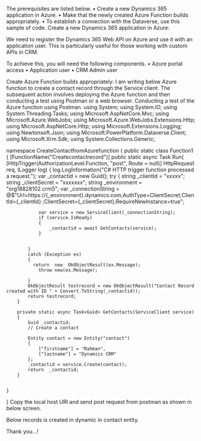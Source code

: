 The prerequisites are listed below.
•	Create a new Dynamics 365 application in Azure. 
•	Make that the newly created Azure Function builds appropriately. 
•	To establish a connection with the Dataverse, use this sample of code.
Create a new Dynamics 365 application in Azure:

We need to register the Dynamics 365 Web API on Azure and use it with an application user. This is particularly useful for those working with custom APIs in CRM.

To achieve this, you will need the following components.
•	Azure portal access
•	Application user
•	CRM Admin user

Create Azure Function builds appropriately:
I am writing below Azure function to create a contact record through the Service client.
The subsequent action involves deploying the Azure function and then conducting a test using Postman or a web browser. 
Conducting a test of the Azure function using Postman.
using System;
using System.IO;
using System.Threading.Tasks;
using Microsoft.AspNetCore.Mvc;
using Microsoft.Azure.WebJobs;
using Microsoft.Azure.WebJobs.Extensions.Http;
using Microsoft.AspNetCore.Http;
using Microsoft.Extensions.Logging;
using Newtonsoft.Json;
using Microsoft.PowerPlatform.Dataverse.Client;
using Microsoft.Xrm.Sdk;
using System.Collections.Generic;

namespace CreateContactfromAzurefunction
{
    public static class Function1
    {
        [FunctionName("Createcontactrecord")]
        public static async Task<IActionResult> Run(
    [HttpTrigger(AuthorizationLevel.Function, "post", Route = null)] HttpRequest req,
    ILogger log)
        {
            log.LogInformation("C# HTTP trigger function processed a request.");
            var _contactid = new Guid();
            try
            {
                string _clientId = "xxxxx";
                string _clientSecret = "xxxxxxx";
                string _environment = "org18828102.crm5";
                var _connectionString = @$"Url=https://{_environment}.dynamics.com;AuthType=ClientSecret;ClientId={_clientId}
                ;ClientSecret={_clientSecret};RequireNewInstance=true";


                var service = new ServiceClient(_connectionString);
                if (service.IsReady)
                {
                    _contactid = await GetContacts(service);
                }


            }
            catch (Exception ex)
            {
              return  new  OkObjectResult(ex.Message);
                throw new(ex.Message);

            }
            OkObjectResult testrecord = new OkObjectResult("Contact Record created with ID " + Convert.ToString(_contactid));
            return testrecord;
        }

        private static async Task<Guid> GetContacts(ServiceClient service)
        {
            Guid _contactid;
            // Create a contact 
            
            Entity contact = new Entity("contact")
            {
                ["firstname"] = "Rahman",
                ["lastname"] = "Dynamics CRM"
            };
            _contactid = service.Create(contact);
            return  _contactid;
        }

        
    }
}
Copy the local host URl and send post request from postman as shown in below screen.
 
 

Below records is created in dynamic in contact entity.
 

Thank you...!
